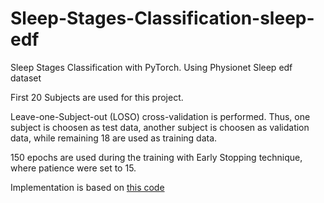 # Sleep-Stages-Classification-sleep-edf
 Sleep Stages Classification with PyTorch. Using Physionet Sleep edf dataset

First 20 Subjects are used for this project. 

Leave-one-Subject-out (LOSO) cross-validation is performed. Thus, one subject is choosen as test data, another subject is choosen as validation data, while remaining 18 are used as training data.

150 epochs are used during the training with Early Stopping technique, where patience were set to 15.

Implementation is based on [this code](https://github.com/emadeldeen24/AttnSleep.git)